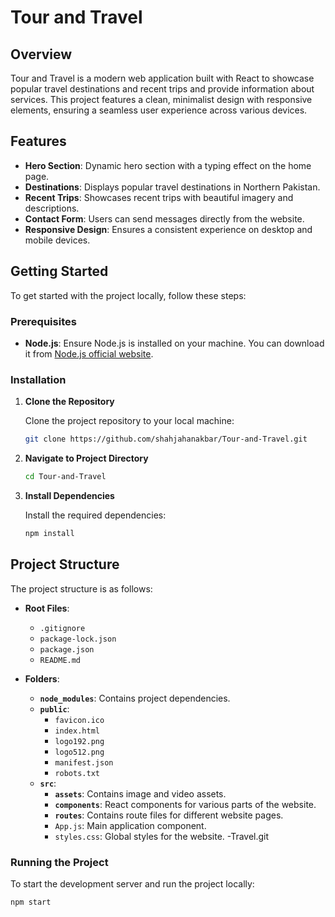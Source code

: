 # Tour and Travel

## Overview

Tour and Travel is a modern web application built with React to showcase popular travel destinations and recent trips and provide information about services. This project features a clean, minimalist design with responsive elements, ensuring a seamless user experience across various devices.

## Features

- **Hero Section**: Dynamic hero section with a typing effect on the home page.
- **Destinations**: Displays popular travel destinations in Northern Pakistan.
- **Recent Trips**: Showcases recent trips with beautiful imagery and descriptions.
- **Contact Form**: Users can send messages directly from the website.
- **Responsive Design**: Ensures a consistent experience on desktop and mobile devices.

## Getting Started

To get started with the project locally, follow these steps:

### Prerequisites

- **Node.js**: Ensure Node.js is installed on your machine. You can download it from [Node.js official website](https://nodejs.org/).

### Installation

1. **Clone the Repository**
    
    Clone the project repository to your local machine:
    
    ```bash
    git clone https://github.com/shahjahanakbar/Tour-and-Travel.git
    ```
    
2. **Navigate to Project Directory**
    
    ```bash
    cd Tour-and-Travel
    ```
    
3. **Install Dependencies**
    
    Install the required dependencies:
    
    ```bash
    npm install
    ```
## Project Structure

The project structure is as follows:

- **Root Files**:
  - `.gitignore`
  - `package-lock.json`
  - `package.json`
  - `README.md`

- **Folders**:
  - **`node_modules`**: Contains project dependencies.
  - **`public`**:
    - `favicon.ico`
    - `index.html`
    - `logo192.png`
    - `logo512.png`
    - `manifest.json`
    - `robots.txt`
  - **`src`**:
    - **`assets`**: Contains image and video assets.
    - **`components`**: React components for various parts of the website.
    - **`routes`**: Contains route files for different website pages.
    - `App.js`: Main application component.
    - `styles.css`: Global styles for the website.
    -Travel.git

### Running the Project

To start the development server and run the project locally:

```bash
npm start
